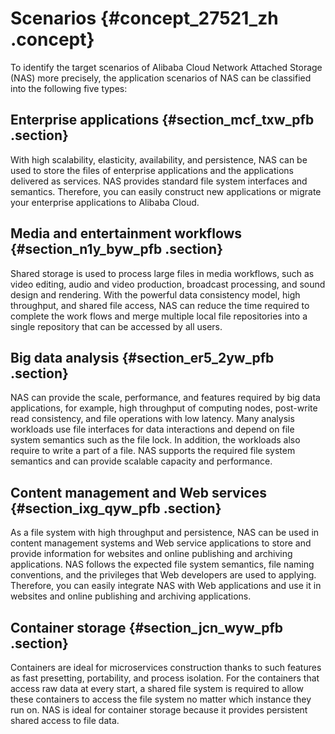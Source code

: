 # Scenarios {#concept_27521_zh .concept}

To identify the target scenarios of Alibaba Cloud Network Attached Storage \(NAS\) more precisely, the application scenarios of NAS can be classified into the following five types:

## Enterprise applications {#section_mcf_txw_pfb .section}

With high scalability, elasticity, availability, and persistence, NAS can be used to store the files of enterprise applications and the applications delivered as services. NAS provides standard file system interfaces and semantics. Therefore, you can easily construct new applications or migrate your enterprise applications to Alibaba Cloud.

## Media and entertainment workflows {#section_n1y_byw_pfb .section}

Shared storage is used to process large files in media workflows, such as video editing, audio and video production, broadcast processing, and sound design and rendering. With the powerful data consistency model, high throughput, and shared file access, NAS can reduce the time required to complete the work flows and merge multiple local file repositories into a single repository that can be accessed by all users.

## Big data analysis {#section_er5_2yw_pfb .section}

NAS can provide the scale, performance, and features required by big data applications, for example, high throughput of computing nodes, post-write read consistency, and file operations with low latency. Many analysis workloads use file interfaces for data interactions and depend on file system semantics such as the file lock. In addition, the workloads also require to write a part of a file. NAS supports the required file system semantics and can provide scalable capacity and performance.

## Content management and Web services {#section_ixg_qyw_pfb .section}

As a file system with high throughput and persistence, NAS can be used in content management systems and Web service applications to store and provide information for websites and online publishing and archiving applications. NAS follows the expected file system semantics, file naming conventions, and the privileges that Web developers are used to applying. Therefore, you can easily integrate NAS with Web applications and use it in websites and online publishing and archiving applications.

## Container storage {#section_jcn_wyw_pfb .section}

Containers are ideal for microservices construction thanks to such features as fast presetting, portability, and process isolation. For the containers that access raw data at every start, a shared file system is required to allow these containers to access the file system no matter which instance they run on. NAS is ideal for container storage because it provides persistent shared access to file data.

